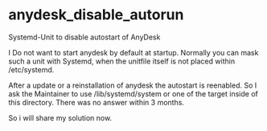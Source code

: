 # anydesk_disable_autorun
Systemd-Unit to disable autostart of AnyDesk

I Do not want to start anydesk by default at startup. Normally you can mask such a unit with Systemd, when the unitfile itself is not placed within /etc/systemd.

After a update or a reinstallation of anydesk the autostart is reenabled. So I ask the Maintainer to use /lib/systemd/system or one of the target inside of this directory. There was no answer within 3 months.

So i will share my solution now.
